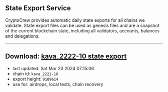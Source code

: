 ## State Export Service
CryptoCrew provides automatic daily state exports for all chains we validate. State export files can be used as genesis files and are a snapshot of the current blockchain state, including all validators, accounts, balances and delegations.

---
**Download: [kava_2222-10 state export](https://dl-eu2.ccvalidators.com/SERVICE/kava/kava_2222-10_export_9109614.json)**
---

- last updated: Sat Mar 23 2024 07:15:06
- chain id: `kava_2222-10`
- export height: `9109614`
- use for: airdrops, local tests, chain recovery
